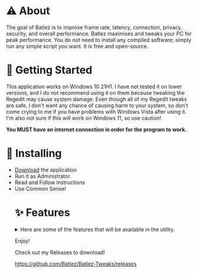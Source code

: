 # ⚠️ About 
The goal of Batlez is to improve frame rate, latency, connection, privacy, security, and overall performance. Batlez maximises and tweaks your PC for peak performance. You do not need to install any compiled software; simply run any simple script you want. It is free and open-source.


# 🛑 Getting Started 
This application works on Windows 10 21H1. I have not tested it on lower versions, and I do not recommend using it on them because tweaking the Regedit may cause system damage. Even though all of my Regedit tweaks are safe, I don't want any chance of causing harm to your system, so don't come crying to me if you have problems with Windows Vista after using it. I'm also not sure if this will work on Windows 11, so use caution!

**You MUST have an internet connection in order for the program to work.**

# 🔨 Installing 

<ul>
<li> <a href="https://github.com/Batlez/Batlez/releases">Download</a> the application </li>
<li> Run it as Administrator. </li>
<li> Read and Follow Instructions </li>
<li> Use Common Sense! </li>

# ✨ Features 
<details>
<summary>Here are some of the features that will be available in the utility.</summary>
<ul>
<li> Debloater </li>
<li> RAM Optimization </li>
<li> Applies Regedits Settings </li>
<li> Cache + Log Cleaning </li>
<li> DNS+MTU Tweaks (Allow faster internet connections + Lower Ping) </li>
<li> Game Specific Tweaks </li>
<li> And Much Much More! </li>
</ul>
</details>

Enjoy!

Check out my Releases to download!

https://github.com/Batlez/Batlez-Tweaks/releases
